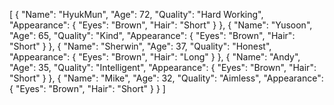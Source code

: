 [
    {
        "Name": "HyukMun",
        "Age": 72,
        "Quality": "Hard Working",
        "Appearance": {
            "Eyes": "Brown",
            "Hair": "Short"
        }
    },
    {
        "Name": "Yusoon",
        "Age": 65,
        "Quality": "Kind",
        "Appearance": {
            "Eyes": "Brown",
            "Hair": "Short"
        }
    },
    {
        "Name": "Sherwin",
        "Age": 37,
        "Quality": "Honest",
        "Appearance": {
            "Eyes": "Brown",
            "Hair": "Long"
        }
    },
    {
        "Name": "Andy",
        "Age": 35,
        "Quality": "Intelligent",
        "Appearance": {
            "Eyes": "Brown",
            "Hair": "Short"
        }
    },
    {
        "Name": "Mike",
        "Age": 32,
        "Quality": "Aimless",
        "Appearance": {
            "Eyes": "Brown",
            "Hair": "Short"
        }
    }
]